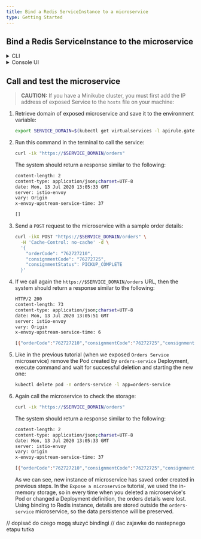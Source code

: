 ```yaml
---
title: Bind a Redis ServiceInstance to a microservice
type: Getting Started
---
```


## Bind a Redis ServiceInstance to the microservice

<div tabs name="bind-redis-to-microservice" group="bind-redis-to-microservice">
  <details>
  <summary label="cli">
  CLI
  </summary>

1. Create a ServiceBinding CR that points to the newly created ServiceInstance in the **spec.instanceRef** field:

   ```yaml
   cat <<EOF | kubectl apply -f -
   apiVersion: servicecatalog.k8s.io/v1beta1
   kind: ServiceBinding
   metadata:
     name: orders-service
     namespace: orders-service
   spec:
     instanceRef:
       name: redis-instance
   EOF
   ```

2. Check if the ServiceBinding CR was created successfully. The last condition in the CR status should state `Ready True`:

   ```bash
   kubectl get servicebinding orders-service -n orders-service -o=jsonpath="{range .status.conditions[*]}{.type}{'\t'}{.status}{'\n'}{end}"
   ```

3. Create a ServiceBindingUsage CR:

   ```yaml
   cat <<EOF | kubectl apply -f -
   apiVersion: servicecatalog.kyma-project.io/v1alpha1
   kind: ServiceBindingUsage
   metadata:
     name: orders-service
     namespace: orders-service
   spec:
     serviceBindingRef:
       name: orders-service
     usedBy:
       kind: deployment
       name: orders-service
     parameters:
       envPrefix:
         name: "REDIS_"
   EOF
   ```

   - The **spec.serviceBindingRef** and **spec.usedBy** fields are required. **spec.serviceBindingRef** points to the ServiceBinding you have just created and **spec.usedBy** points to the `orders-service` Deployment. More specifically, **spec.usedBy** refers to the name of the Deployment and the cluster-specific [UsageKind CR](/components/service-catalog/#custom-resource-usage-kind) (`kind: deployment`) that defines how Secrets should be injected to `orders-service` microservice when creating a ServiceBinding.

   - The **spec.parameters.envPrefix.name** field is optional. It adds a prefix to all environment variables injected in a Secret to the microservice when creating a ServiceBinding. In our example, **envPrefix** is `REDIS_`, so all environmental variables will follow the `REDIS_{env}` naming pattern.

     > **TIP:** It is considered good practice to use **envPrefix**. In some cases, a microservice/Function must use several instances of a given ServiceClass. Prefixes allow you to distinguish between instances and make sure that one Secret does not overwrite another one.

4. Check if the ServiceBindingUsage CR was created successfully. The last condition in the CR status should state `Ready True`:

   ```bash
   kubectl get servicebindingusage orders-service -n orders-service -o=jsonpath="{range .status.conditions[*]}{.type}{'\t'}{.status}{'\n'}{end}"
   ```

5. If you want see the Secret details from the ServiceBinding execute:

    ```bash
    kubectl get secret orders-service -n orders-service -o go-template='{{range $k,$v := .data}}{{printf "%s: " $k}}{{if not $v}}{{$v}}{{else}}{{$v | base64decode}}{{end}}{{"\n"}}{{end}}'
    ```

    You should get a result similar to the following details:

    ```bash
    HOST: hb-redis-micro-0e965585-9699-443f-b987-38bc6af0e416-redis.orders-service.svc.cluster.local
    PORT: 6379
    REDIS_PASSWORD: 1tvDcINZvp
    ```

    > **NOTE:** In step 3, we defined **envPrefix** as `REDIS_`, so all variables will start with it. For example, the **PORT** variable will take the form of **REDIS_PORT**.

  </details>
  <details>
  <summary label="console-ui">
  Console UI
  </summary>

1. Go to the **Catalog Management** > **Instances** view in the left navigation panel in `orders-service` Namespace.

2. Switch to the **Add-Ons** tab.

3. Select `redis-service` item on the list. You will redirect to details view of `redis-service` Redis instance.

4. Switch to the **Bound Applications** tab.

5. Select **Bind Application**, select from **Select Application** dropdown list **Deployment** > `redis-service`, select **Set prefix for injected variables** and write `REDIS_` in the form field that appears.

   > **NOTE:** The **Prefix for injected variables** field is optional. It adds a prefix to all environment variables injected in a Secret to the Function when creating a ServiceBinding. In our example, the prefix is set to `REDIS_`, so all environmental variables will follow the `REDIS_{ENVIRONMENT_VARIABLE}` naming pattern.

   > **TIP:** It is considered good practice to use prefixes for environment variables. In some cases, a Function must use several instances of a given ServiceClass. Prefixes allow you to distinguish between instances and make sure that one Secret does not overwrite another one.

6. Select **Bind Application** to confirm changes and wait for status `READY` of created ServiceBindingUsage CR.

  </details>
</div>

## Call and test the microservice

> **CAUTION:** If you have a Minikube cluster, you must first add the IP address of exposed Service to the `hosts` file on your machine:

1. Retrieve domain of exposed microservice and save it to the environment variable:

   ```bash
   export SERVICE_DOMAIN=$(kubectl get virtualservices -l apirule.gateway.kyma-project.io/v1alpha1=orders-service.orders-service -n orders-service -o=jsonpath='{.items[*].spec.hosts[0]}')
   ```

2. Run this command in the terminal to call the service:

   ```bash
   curl -ik "https://$SERVICE_DOMAIN/orders"
   ```

   The system should return a response similar to the following:

   ```bash
   content-length: 2
   content-type: application/json;charset=UTF-8
   date: Mon, 13 Jul 2020 13:05:33 GMT
   server: istio-envoy
   vary: Origin
   x-envoy-upstream-service-time: 37

   []
   ```

3. Send a `POST` request to the microservice with a sample order details:

   ```bash
   curl -ikX POST "https://$SERVICE_DOMAIN/orders" \
     -H 'Cache-Control: no-cache' -d \
     '{
       "orderCode": "762727210",
       "consignmentCode": "76272725",
       "consignmentStatus": PICKUP_COMPLETE
     }'
   ```

4. If we call again the `https://$SERVICE_DOMAIN/orders` URL, then the system should return a response similar to the following:

   ```bash
   HTTP/2 200
   content-length: 73
   content-type: application/json;charset=UTF-8
   date: Mon, 13 Jul 2020 13:05:51 GMT
   server: istio-envoy
   vary: Origin
   x-envoy-upstream-service-time: 6

   [{"orderCode":"762727210","consignmentCode":"76272725","consignmentStatus":"PICKUP_COMPLETE"}]
   ```

5. Like in the previous tutorial (when we exposed `Orders Service` microservice) remove the Pod created by `orders-service` Deployment, execute command and wait for successful deletion and starting the new one:

   ```bash
   kubectl delete pod -n orders-service -l app=orders-service
   ```

6. Again call the microservice to check the storage:

   ```bash
   curl -ik "https://$SERVICE_DOMAIN/orders"
   ```

   The system should return a response similar to the following:

   ```bash
   content-length: 2
   content-type: application/json;charset=UTF-8
   date: Mon, 13 Jul 2020 13:05:33 GMT
   server: istio-envoy
   vary: Origin
   x-envoy-upstream-service-time: 37

   [{"orderCode":"762727210","consignmentCode":"76272725","consignmentStatus":"PICKUP_COMPLETE"}]
   ```

   As we can see, new instance of microservice has saved order created in previous steps. In the `Expose a microservice` tutorial, we used the in-memory storage, so in every time when you deleted a microservice's Pod or changed a Deployment definition, the orders details were lost. Using binding to Redis instance, details are stored outside the `orders-service` microservice, so the data persistence will be preserved.

// dopisać do czego mogą słuzyć bindingi
// dac zajawke do nastepnego etapu tutka